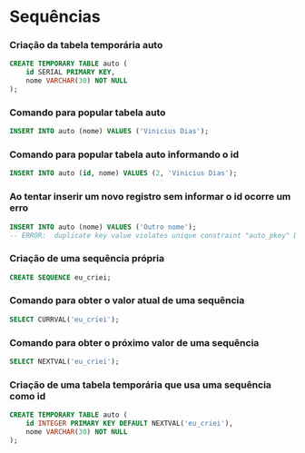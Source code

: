 # Sequências

### Criação da tabela temporária auto

```sql
CREATE TEMPORARY TABLE auto (
    id SERIAL PRIMARY KEY,
    nome VARCHAR(30) NOT NULL
);
```

### Comando para popular tabela auto

```sql
INSERT INTO auto (nome) VALUES ('Vinicius Dias');
```

### Comando para popular tabela auto informando o id

```sql
INSERT INTO auto (id, nome) VALUES (2, 'Vinicius Dias');
```

### Ao tentar inserir um novo registro sem informar o id ocorre um erro

```sql
INSERT INTO auto (nome) VALUES ('Outro nome');
-- ERROR:  duplicate key value violates unique constraint "auto_pkey" DETAIL:  Key (id)=(2) already exists.
```

### Criação de uma sequência própria

```sql
CREATE SEQUENCE eu_criei;
```

### Comando para obter o valor atual de uma sequência

```sql
SELECT CURRVAL('eu_criei');
```

### Comando para obter o próximo valor de uma sequência

```sql
SELECT NEXTVAL('eu_criei');
```

### Criação de uma tabela temporária que usa uma sequência como id

```sql
CREATE TEMPORARY TABLE auto (
    id INTEGER PRIMARY KEY DEFAULT NEXTVAL('eu_criei'),
    nome VARCHAR(30) NOT NULL
);
```